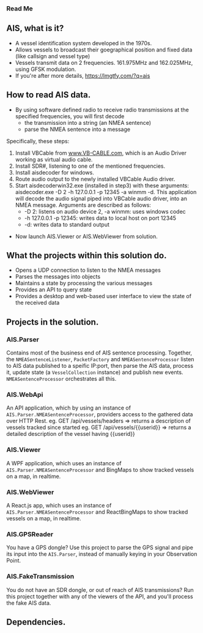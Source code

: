 ### Read Me

## AIS, what is it?

* A vessel identification system developed in the 1970s.
* Allows vessels to broadcast their goegraphical position and fixed data (like callsign and vessel type)
* Vessels transmit data on 2 frequencies. 161.975MHz and 162.025MHz, using GFSK modulation.
* If you're after more details, https://lmgtfy.com/?q=ais

## How to read AIS data.

* By using software defined radio to receive radio transmissions at the specified frequencies, you will first decode
	* the transmission into a string (an NMEA sentence)
	* parse the NMEA sentence into a message

Specifically, these steps:

1. Install VBCable from www.VB-CABLE.com, which is an Audio Driver working as virtual audio cable.
2. Install SDR#, listening to one of the mentioned frequencies.
3. Install aisdecoder for windows.
4. Route audio output to the newly installed VBCable Audio driver.
5. Start aisdecoderwin32.exe (installed in step3) with these arguments: aisdecoder.exe -D 2 -h 127.0.0.1 -p 12345 -a winmm -d. This application will decode the audio signal piped into VBCable audio driver, into an NMEA message. Arguments are described as follows:
	* -D 2: listens on audio device 2, -a winmm: uses windows codec
	* -h 127.0.0.1 -p 12345: writes data to local host on port 12345
	* -d: writes data to standard output
* Now launch AIS.Viewer or AIS.WebViewer from solution.

## What the projects within this solution do.

* Opens a UDP connection to listen to the NMEA messages
* Parses the messages into objects
* Maintains a state by processing the various messages 
* Provides an API to query state
* Provides a desktop and web-based user interface to view the state of the received data

## Projects in the solution.

### AIS.Parser
Contains most of the business end of AIS sentence processing. Together, the `NMEASentenceListener`, `PacketFactory` and `NMEASentenceProcessor` listen to AIS data published to a speific IP:port, then parse the AIS data, process it, update state (a `VesselCollection` instance) and publish new events. `NMEASentenceProcessor` orchestrates all this.

### AIS.WebApi
An API application, which by using an instance of `AIS.Parser.NMEASentenceProcessor`, providers access to the gathered data over HTTP Rest.
eg. GET /api/vessels/headers => returns a description of vessels tracked since started
eg. GET /api/vessels/{{userid}} => returns a detailed description of the vessel having {{userid}}

### AIS.Viewer
A WPF application, which uses an instance of `AIS.Parser.NMEASentenceProcessor` and BingMaps to show tracked vessels on a map, in realtime.

### AIS.WebViewer
A React.js app, which uses an instance of `AIS.Parser.NMEASentenceProcessor` and ReactBingMaps to show tracked vessels on a map, in realtime.

### AIS.GPSReader
You have a GPS dongle? Use this project to parse the GPS signal and pipe its input into the `AIS.Parser`, instead of manually keying in your Observation Point.

### AIS.FakeTransmission
You do not have an SDR dongle, or out of reach of AIS transmissions? Run this project together with any of the viewers of the API, and you'll process the fake AIS data.

## Dependencies.
